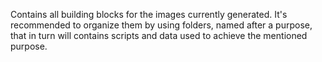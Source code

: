 Contains all building blocks for the images currently generated. It's recommended to organize them by
using folders, named after a purpose, that in turn will contains scripts and data used to achieve the
mentioned purpose.

